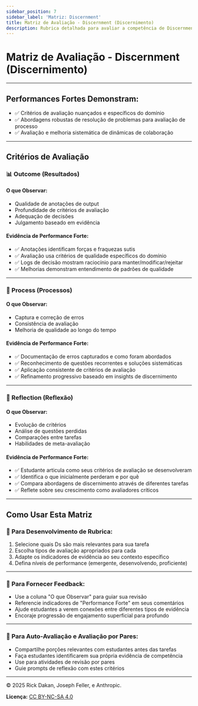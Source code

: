 ```yaml
---
sidebar_position: 7
sidebar_label: 'Matriz: Discernment'
title: Matriz de Avaliação - Discernment (Discernimento)
description: Rubrica detalhada para avaliar a competência de Discernment dos estudantes.
---
```


# Matriz de Avaliação - Discernment (Discernimento)

---

## Performances Fortes Demonstram:

- ✅ Critérios de avaliação nuançados e específicos do domínio
- ✅ Abordagens robustas de resolução de problemas para avaliação de processo
- ✅ Avaliação e melhoria sistemática de dinâmicas de colaboração

---

## Critérios de Avaliação

### 📊 Outcome (Resultados)

#### **O que Observar:**

- Qualidade de anotações de output
- Profundidade de critérios de avaliação
- Adequação de decisões
- Julgamento baseado em evidência

#### **Evidência de Performance Forte:**

- ✅ Anotações identificam forças e fraquezas sutis
- ✅ Avaliação usa critérios de qualidade específicos do domínio
- ✅ Logs de decisão mostram raciocínio para manter/modificar/rejeitar
- ✅ Melhorias demonstram entendimento de padrões de qualidade

---

### 🔄 Process (Processos)

#### **O que Observar:**

- Captura e correção de erros
- Consistência de avaliação
- Melhoria de qualidade ao longo do tempo

#### **Evidência de Performance Forte:**

- ✅ Documentação de erros capturados e como foram abordados
- ✅ Reconhecimento de questões recorrentes e soluções sistemáticas
- ✅ Aplicação consistente de critérios de avaliação
- ✅ Refinamento progressivo baseado em insights de discernimento

---

### 💭 Reflection (Reflexão)

#### **O que Observar:**

- Evolução de critérios
- Análise de questões perdidas
- Comparações entre tarefas
- Habilidades de meta-avaliação

#### **Evidência de Performance Forte:**

- ✅ Estudante articula como seus critérios de avaliação se desenvolveram
- ✅ Identifica o que inicialmente perderam e por quê
- ✅ Compara abordagens de discernimento através de diferentes tarefas
- ✅ Reflete sobre seu crescimento como avaliadores críticos

---

## Como Usar Esta Matriz

### 📝 Para Desenvolvimento de Rubrica:

1. Selecione quais Ds são mais relevantes para sua tarefa
2. Escolha tipos de avaliação apropriados para cada
3. Adapte os indicadores de evidência ao seu contexto específico
4. Defina níveis de performance (emergente, desenvolvendo, proficiente)

---

### 💬 Para Fornecer Feedback:

- Use a coluna "O que Observar" para guiar sua revisão
- Referencie indicadores de "Performance Forte" em seus comentários
- Ajude estudantes a verem conexões entre diferentes tipos de evidência
- Encoraje progressão de engajamento superficial para profundo

---

### 👥 Para Auto-Avaliação e Avaliação por Pares:

- Compartilhe porções relevantes com estudantes antes das tarefas
- Faça estudantes identificarem sua própria evidência de competência
- Use para atividades de revisão por pares
- Guie prompts de reflexão com estes critérios

---

© 2025 Rick Dakan, Joseph Feller, e Anthropic.

**Licença:** [CC BY-NC-SA 4.0](https://creativecommons.org/licenses/by-nc-sa/4.0/)
